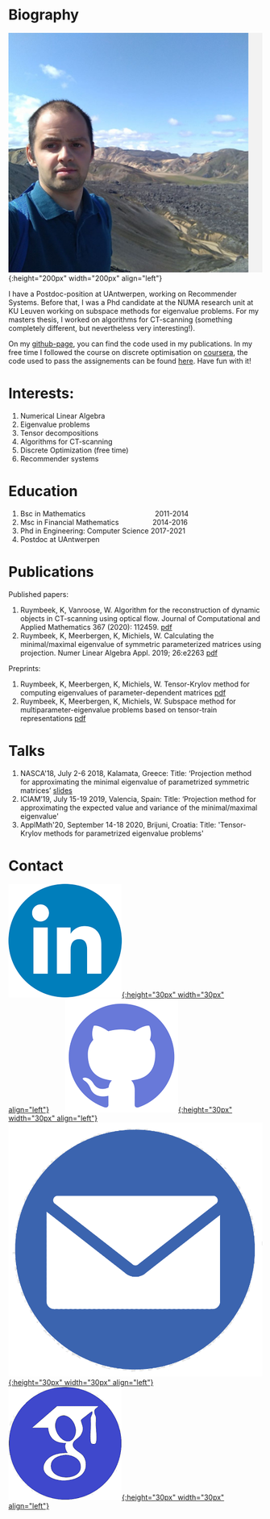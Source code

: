 # Biography
![foto_Koen](github_foto.png){:height="200px" width="200px" align="left"} 

I have a Postdoc-position at UAntwerpen, working on Recommender Systems.
Before that, I was a Phd candidate at the NUMA research unit at KU Leuven working on subspace methods for eigenvalue problems.
For my masters thesis, I worked on algorithms for CT-scanning (something completely different, but nevertheless very interesting!).

On my [github-page](https://github.com/rkuoyemnbeek/code_papers), you can find the code used in my publications.
In my free time I followed the course on discrete optimisation on [coursera](https://www.coursera.org/learn/discrete-optimization),     the code used to pass the assignements can be found [here](https://github.com/rkuoyemnbeek/DiscreteOptimization). Have fun with it!

# Interests:
1. Numerical Linear Algebra
2. Eigenvalue problems
3. Tensor decompositions
4. Algorithms for CT-scanning
5. Discrete Optimization (free time)
6. Recommender systems

# Education
1. Bsc in Mathematics &nbsp;&nbsp;&nbsp;&nbsp;&nbsp;&nbsp;&nbsp;&nbsp;&nbsp;&nbsp;&nbsp;&nbsp;&nbsp;&nbsp;&nbsp;&nbsp;&nbsp;&nbsp;&nbsp;&nbsp;&nbsp;&nbsp;&nbsp;&nbsp;&nbsp;&nbsp;&nbsp;&nbsp;&nbsp;&nbsp;&nbsp;&nbsp;&nbsp;                 2011-2014
2. Msc in Financial Mathematics &nbsp;&nbsp;&nbsp;&nbsp;&nbsp;&nbsp;&nbsp;&nbsp;&nbsp;&nbsp;&nbsp;&nbsp;&nbsp;&nbsp;&nbsp;  2014-2016
3. Phd in Engineering: Computer Science   2017-2021
4. Postdoc at UAntwerpen

# Publications
Published papers:
1. Ruymbeek, K, Vanroose, W. Algorithm for the reconstruction of dynamic objects in CT-scanning using optical flow. Journal of Computational and Applied Mathematics 367 (2020): 112459. [pdf](https://arxiv.org/pdf/1905.00723.pdf)
2. Ruymbeek, K, Meerbergen, K, Michiels, W. Calculating the minimal/maximal eigenvalue of symmetric parameterized matrices using projection. Numer Linear Algebra Appl. 2019; 26:e2263 [pdf](https://arxiv.org/pdf/1904.09923.pdf)

Preprints:
1. Ruymbeek, K, Meerbergen, K, Michiels, W. Tensor-Krylov method for computing eigenvalues of parameter-dependent matrices
[pdf](https://arxiv.org/pdf/2006.07473.pdf)
2. Ruymbeek, K, Meerbergen, K, Michiels, W. Subspace method for multiparameter-eigenvalue problems based
on tensor-train representations [pdf](https://arxiv.org/pdf/2012.00815.pdf)

# Talks
1. NASCA'18, July 2-6 2018, Kalamata, Greece: Title: ‘Projection method for approximating the minimal eigenvalue of parametrized symmetric matrices’ [slides](http://nasca18.math.uoa.gr/fileadmin/nasca18.math.uoa.gr/uploads/talks/talk_Koen_Ruymbeek.pdf)
2. ICIAM’19, July 15-19 2019, Valencia, Spain: Title: ‘Projection method for approximating the expected value and variance of the minimal/maximal eigenvalue'
3. ApplMath'20, September 14-18 2020, Brijuni, Croatia: Title: 'Tensor-Krylov methods for parametrized eigenvalue problems'

# Contact

[![linkedin](linkedin.png){:height="30px" width="30px" align="left"}](https://www.linkedin.com/in/koen-ruymbeek-449673114/) &nbsp;&nbsp;&nbsp;&nbsp;&nbsp;&nbsp; [![github](github-logo.png){:height="30px" width="30px" align="left"}](https://github.com/rkuoyemnbeek) &nbsp;&nbsp;&nbsp;&nbsp;&nbsp;&nbsp;   [![mail](mail.png){:height="30px" width="30px" align="left"}](mailto:koen.ruymbeek@hotmail.com) &nbsp;&nbsp;&nbsp;&nbsp;&nbsp;&nbsp;  [![google_scholar](google_scholar-logo.png){:height="30px" width="30px" align="left"}](https://scholar.google.be/citations?hl=nl&user=u4nZipAAAAAJ)

<!--- ## Welcome to GitHub Pages

You can use the [editor on GitHub](https://github.com/rkuoyemnbeek/rkuoyemnbeek.github.io/edit/master/index.md) to maintain and preview the content for your website in Markdown files.

Whenever you commit to this repository, GitHub Pages will run [Jekyll](https://jekyllrb.com/) to rebuild the pages in your site, from the content in your Markdown files.

### Markdown

Markdown is a lightweight and easy-to-use syntax for styling your writing. It includes conventions for

```markdown
Syntax highlighted code block

# Header 1
## Header 2
### Header 3

- Bulleted
- List

1. Numbered
2. List

**Bold** and _Italic_ and `Code` text

[Link](url) and ![Image](src)
```

For more details see [GitHub Flavored Markdown](https://guides.github.com/features/mastering-markdown/).

### Jekyll Themes

Your Pages site will use the layout and styles from the Jekyll theme you have selected in your [repository settings](https://github.com/rkuoyemnbeek/rkuoyemnbeek.github.io/settings). The name of this theme is saved in the Jekyll `_config.yml` configuration file.

### Support or Contact

Having trouble with Pages? Check out our [documentation](https://docs.github.com/categories/github-pages-basics/) or [contact support](https://github.com/contact) and we’ll help you sort it out. -->
